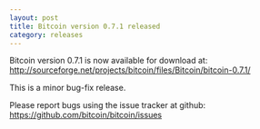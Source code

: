 ```yaml
---
layout: post
title: Bitcoin version 0.7.1 released
category: releases
---
```

Bitcoin version 0.7.1 is now available for download at:
<http://sourceforge.net/projects/bitcoin/files/Bitcoin/bitcoin-0.7.1/>

This is a minor bug-fix release.

Please report bugs using the issue tracker at github:
<https://github.com/bitcoin/bitcoin/issues>

